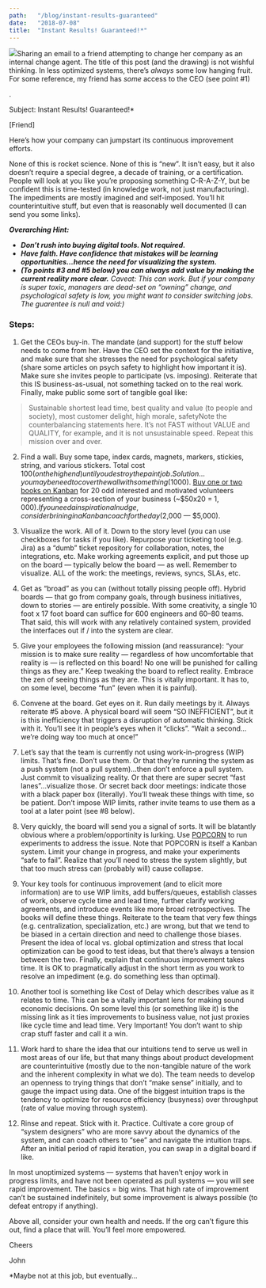 ```yaml
---
path:	"/blog/instant-results-guaranteed"
date:	"2018-07-08"
title:	"Instant Results! Guaranteed!*"
---
```


![](/images/1*gvZci_AzsouSl5vSPGUWkA@2x.jpeg)Sharing an email to a friend attempting to change her company as an internal change agent. The title of this post (and the drawing) is not wishful thinking. In less optimized systems, there’s *always* some low hanging fruit. For some reference, my friend has *some* access to the CEO (see point #1)

.

Subject: Instant Results! Guaranteed!*

[Friend]

Here’s how your company can jumpstart its continuous improvement efforts.

None of this is rocket science. None of this is “new”. It isn’t easy, but it also doesn’t require a special degree, a decade of training, or a certification. People will look at you like you’re proposing something C-R-A-Z-Y, but be confident this is time-tested (in knowledge work, not just manufacturing). The impediments are mostly imagined and self-imposed. You’ll hit counterintuitive stuff, but even that is reasonably well documented (I can send you some links).

***Overarching Hint:***

* ***Don’t rush into buying digital tools. Not required.***
* ***Have faith. Have confidence that mistakes will be learning opportunities…hence the need for visualizing the system.***
* ***(To points #3 and #5 below) you can always add value by making the current reality more clear.***
*Caveat: This can work. But if your company is super toxic, managers are dead-set on “owning” change, and psychological safety is low, you might want to consider switching jobs. The guarentee is null and void:)*

### Steps:

1. Get the CEOs buy-in. The mandate (and support) for the stuff below needs to come from her. Have the CEO set the context for the initiative, and make sure that she stresses the need for psychological safety (share some articles on psych safety to highlight how important it is). Make sure she invites people to participate (vs. imposing). Reiterate that this IS business-as-usual, not something tacked on to the real work. Finally, make public some sort of tangible goal like:


> Sustainable shortest lead time, best quality and value (to people and society), most customer delight, high morale, safetyNote the counterbalancing statements here. It’s not FAST without VALUE and QUALITY, for example, and it is not unsustainable speed. Repeat this mission over and over.

2. Find a wall. Buy some tape, index cards, magnets, markers, stickies, string, and various stickers. Total cost $100 (on the high end) until you destroy the paintjob. Solution…you maybe need to cover the wall with something ($1000). [Buy one or two books on Kanban](https://www.amazon.com/s/ref=nb_sb_noss?url=search-alias%3Ddigital-text&field-keywords=Kanban) for 20 odd interested and motivated volunteers representing a cross-section of your business (~$50x20 = $1,000). If you need a inspirational nudge, consider brining in a Kanban coach for the day ($2,000 — $5,000).

3. Visualize the work. All of it. Down to the story level (you can use checkboxes for tasks if you like). Repurpose your ticketing tool (e.g. Jira) as a “dumb” ticket repository for collaboration, notes, the integrations, etc. Make working agreements explicit, and put those up on the board — typically below the board — as well. Remember to visualize. ALL of the work: the meetings, reviews, syncs, SLAs, etc.

4. Get as “broad” as you can (without totally pissing people off). Hybrid boards — that go from company goals, through business initiatives, down to stories — are entirely possible. With some creativity, a single 10 foot x 17 foot board can suffice for 600 engineers and 60–80 teams. That said, this will work with any relatively contained system, provided the interfaces out if / into the system are clear.

5. Give your employees the following mission (and reassurance): “your mission is to make sure reality — regardless of how uncomfortable that reality is — is reflected on this board! No one will be punished for calling things as they are.” Keep tweaking the board to reflect reality. Embrace the zen of seeing things as they are. This is vitally important. It has to, on some level, become “fun” (even when it is painful).

6. Convene at the board. Get eyes on it. Run daily meetings by it. Always reiterate #5 above. A physical board will seem “SO INEFFICIENT”, but it is this inefficiency that triggers a disruption of automatic thinking. Stick with it. You’ll see it in people’s eyes when it “clicks”. “Wait a second…we’re doing way too much at once!”

7. Let’s say that the team is currently not using work-in-progress (WIP) limits. That’s fine. Don’t use them. Or that they’re running the system as a push system (not a pull system)…then don’t enforce a pull system. Just commit to visualizing reality. Or that there are super secret “fast lanes”…visualize those. Or secret back door meetings: indicate those with a black paper box (literally). You’ll tweak these things with time, so be patient. Don’t impose WIP limits, rather invite teams to use them as a tool at a later point (see #8 below).

8. Very quickly, the board will send you a signal of sorts. It will be blatantly obvious where a problem/opportinity is lurking. Use [POPCORN](https://www.slideshare.net/mobile/cperrone/popcornflow-continuous-evolution-through-ultrarapid-experimentation) to run experiments to address the issue. Note that POPCORN is itself a Kanban system. Limit your change in progress, and make your experiments “safe to fail”. Realize that you’ll need to stress the system slightly, but that too much stress can (probably will) cause collapse.

9. Your key tools for continuous improvement (and to elicit more information) are to use WIP limits, add buffers/queues, establish classes of work, observe cycle time and lead time, further clarify working agreements, and introduce events like more broad retrospectives. The books will define these things. Reiterate to the team that very few things (e.g. centralization, specialization, etc.) are wrong, but that we tend to be biased in a certain direction and need to challenge those biases. Present the idea of local vs. global optimization and stress that local optimization can be good to test ideas, but that there’s always a tension between the two. Finally, explain that continuous improvement takes time. It is OK to pragmatically adjust in the short term as you work to resolve an impediment (e.g. do something less than optimal).

10. Another tool is something like Cost of Delay which describes value as it relates to time. This can be a vitally important lens for making sound economic decisions. On some level this (or something like it) is the missing link as it ties improvements to business value, not just proxies like cycle time and lead time. Very Important! You don’t want to ship crap stuff faster and call it a win.

11. Work hard to share the idea that our intuitions tend to serve us well in most areas of our life, but that many things about product development are counterintuitive (mostly due to the non-tangible nature of the work and the inherent complexity in what we do). The team needs to develop an openness to trying things that don’t “make sense” initially, and to gauge the impact using data. One of the biggest intuition traps is the tendency to optimize for resource efficiency (busyness) over throughput (rate of value moving through system).

12. Rinse and repeat. Stick with it. Practice. Cultivate a core group of “system designers” who are more savvy about the dynamics of the system, and can coach others to “see” and navigate the intuition traps. After an initial period of rapid iteration, you can swap in a digital board if like.

In most unoptimized systems — systems that haven’t enjoy work in progress limits, and have not been operated as pull systems — you will see rapid improvement. The basics = big wins. That high rate of improvement can’t be sustained indefinitely, but some improvement is always possible (to defeat entropy if anything).

Above all, consider your own health and needs. If the org can’t figure this out, find a place that will. You’ll feel more empowered.

Cheers

John

*Maybe not at this job, but eventually…

